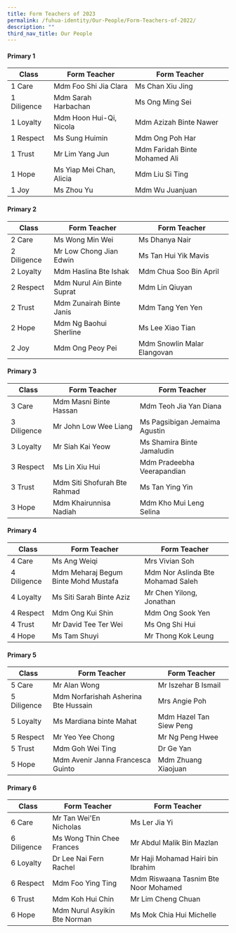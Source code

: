 ```yaml
---
title: Form Teachers of 2023
permalink: /fuhua-identity/Our-People/Form-Teachers-of-2022/
description: ""
third_nav_title: Our People
---
```


#### **Primary 1**

| Class       | Form Teacher             | Form Teacher                  |
|-------------|--------------------------|-------------------------------|
| 1 Care      | Mdm Foo Shi Jia Clara    | Ms Chan Xiu Jing              |
| 1 Diligence | Mdm Sarah Harbachan      | Ms Ong Ming Sei               |
| 1 Loyalty   | Mdm Hoon Hui-Qi, Nicola  | Mdm Azizah Binte Nawer        |
| 1 Respect   | Ms Sung Huimin           | Mdm Ong Poh Har               |
| 1 Trust     | Mr Lim Yang Jun          | Mdm Faridah Binte Mohamed Ali |
| 1 Hope      | Ms Yiap Mei Chan, Alicia | Mdm Liu Si Ting               |
| 1 Joy       | Ms Zhou Yu               | Mdm Wu Juanjuan               |

#### **Primary 2**

| Class       | Form Teacher               | Form Teacher                |
|-------------|----------------------------|-----------------------------|
| 2 Care      | Ms Wong Min Wei            | Ms Dhanya Nair              |
| 2 Diligence | Mr Low Chong Jian Edwin    | Ms Tan Hui Yik Mavis        |
| 2 Loyalty   | Mdm Haslina Bte Ishak      | Mdm Chua Soo Bin April      |
| 2 Respect   | Mdm Nurul Ain Binte Suprat | Mdm Lin Qiuyan              |
| 2 Trust     | Mdm Zunairah Binte Janis   | Mdm Tang Yen Yen            |
| 2 Hope      | Mdm Ng Baohui Sherline     | Ms Lee Xiao Tian            |
| 2 Joy       | Mdm Ong Peoy Pei           | Mdm Snowlin Malar Elangovan |

#### **Primary 3**

| Class       | Form Teacher                 | Form Teacher                   |
|-------------|------------------------------|--------------------------------|
| 3 Care      | Mdm Masni Binte Hassan       | Mdm Teoh Jia Yan Diana         |
| 3 Diligence | Mr John Low Wee Liang        | Ms Pagsibigan Jemaima Agustin  |
| 3 Loyalty   | Mr Siah Kai Yeow             | Ms Shamira Binte Jamaludin     |
| 3 Respect   | Ms Lin Xiu Hui               | Mdm Pradeebha Veerapandian     |
| 3 Trust     | Mdm Siti Shofurah Bte Rahmad | Ms Tan Ying Yin                |
| 3 Hope      | Mdm Khairunnisa Nadiah       | Mdm Kho Mui Leng Selina        |

#### **Primary 4**

| Class       | Form Teacher                           | Form Teacher                      |
|-------------|----------------------------------------|-----------------------------------|
| 4 Care      | Ms Ang Weiqi                           | Mrs Vivian Soh                    |
| 4 Diligence | Mdm Meharaj Begum  Binte Mohd Mustafa  | Mdm Nor Aslinda Bte Mohamad Saleh |
| 4 Loyalty   | Ms Siti Sarah Binte Aziz               | Mr Chen Yilong, Jonathan          |
| 4 Respect   | Mdm Ong Kui Shin                       | Mdm Ong Sook Yen                  |
| 4 Trust     |  Mr David Tee Ter Wei                  | Ms Ong Shi Hui                    |
| 4 Hope      | Ms Tam Shuyi                           | Mr Thong Kok Leung                |

#### **Primary 5**

| Class       | Form Teacher                         | Form Teacher            |
|-------------|--------------------------------------|-------------------------|
| 5 Care      | Mr Alan Wong                         | Mr Iszehar B Ismail     |
| 5 Diligence | Mdm Norfarishah Asherina Bte Hussain | Mrs Angie Poh           |
| 5 Loyalty   | Ms Mardiana binte Mahat              | Mdm Hazel Tan Siew Peng |
| 5 Respect   | Mr Yeo Yee Chong                     | Mr Ng Peng Hwee         |
| 5 Trust     | Mdm Goh Wei Ting                     | Dr Ge Yan               |
| 5 Hope      | Mdm Avenir Janna Francesca Guinto    | Mdm Zhuang Xiaojuan     |

#### **Primary 6**

| Class       | Form Teacher                 | Form Teacher                         |
|-------------|------------------------------|--------------------------------------|
| 6 Care      | Mr Tan Wei'En Nicholas       | Ms Ler Jia Yi                        |
| 6 Diligence | Ms Wong Thin Chee Frances    | Mr Abdul Malik Bin Mazlan            |
| 6 Loyalty   | Dr Lee Nai Fern Rachel       | Mr Haji Mohamad Hairi bin Ibrahim    |
| 6 Respect   | Mdm Foo Ying Ting            | Mdm Riswaana Tasnim Bte Noor Mohamed |
| 6 Trust     | Mdm Koh Hui Chin             | Mr Lim Cheng Chuan                   |
| 6 Hope      | Mdm Nurul Asyikin Bte Norman | Ms Mok Chia Hui Michelle             |